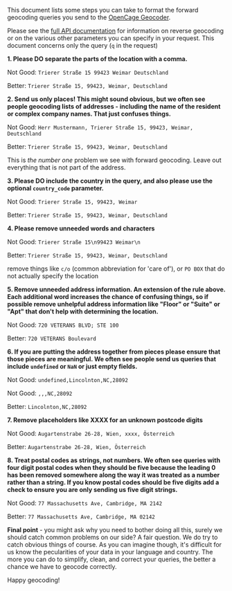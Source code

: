 This document lists some steps you can take to format the forward geocoding queries you send to the [OpenCage Geocoder](https://geocoder.opencagedata.com).

Please see the [full API documentation](https://geocoder.opencagedata.com/api) for information on reverse geocoding or on the various other parameters you can specify in your request. This document concerns only the query (`q` in the request)

**1. Please DO separate the parts of the location with a comma.**

Not Good: `Trierer Straße 15 99423 Weimar Deutschland`

Better: `Trierer Straße 15, 99423, Weimar, Deutschland`

**2. Send us only places! This might sound obvious, but we often see people geocoding lists of addresses - including the name of the resident or complex company names. That just confuses things.**

Not Good: `Herr Mustermann, Trierer Straße 15, 99423, Weimar, Deutschland`

Better: `Trierer Straße 15, 99423, Weimar, Deutschland`

This is _the number one_ problem we see with forward geocoding. Leave out everything that is not part of the address.

**3. Please DO include the country in the query, and also please use the optional `country_code` parameter.**

Not Good: `Trierer Straße 15, 99423, Weimar`

Better: `Trierer Straße 15, 99423, Weimar, Deutschland`

**4. Please remove unneeded words and characters**

Not Good: `Trierer Straße 15\n99423 Weimar\n`

Better: `Trierer Straße 15, 99423, Weimar, Deutschland`

remove things like `c/o` (common abbreviation for 'care of'), or `PO BOX` that do not actually specify the location

**5. Remove unneeded address information. An extension of the rule above. Each additional word increases the chance of confusing things, so if possible remove unhelpful address information like "Floor" or "Suite" or "Apt" that don't help with determining the location.**

Not Good: `720 VETERANS BLVD; STE 100`

Better: `720 VETERANS Boulevard`


**6. If you are putting the address together from pieces please ensure that those pieces are meaningful. We often see people send us queries that include `undefined` or `NaN` or just empty fields.**

Not Good: `undefined,Lincolnton,NC,28092`

Not Good: `,,,NC,28092`

Better: `Lincolnton,NC,28092`

**7. Remove placeholders like XXXX for an unknown postcode digits**

Not Good: `Augartenstrabe 26-28, Wien, xxxx, Österreich`

Better: `Augartenstrabe 26-28, Wien, Österreich`

**8. Treat postal codes as strings, not numbers. We often see queries with four digit postal codes when they should be five because the leading 0 has been removed somewhere along the way it was treated as a number rather than a string. If you know postal codes should be five digits add a check to ensure you are only sending us five digit strings.** 

Not Good: `77 Massachusetts Ave, Cambridge, MA 2142`

Better: `77 Massachusetts Ave, Cambridge, MA 02142`


**Final point** - you might ask why you need to bother doing all this, surely we should catch common problems on our side? A fair question. We do try to catch obvious things of course. As you can imagine though, it's difficult for us know the pecularities of your data in your language and country. The more you can do to simplify, clean, and correct your queries, the better a chance we have to geocode correctly.

Happy geocoding!
